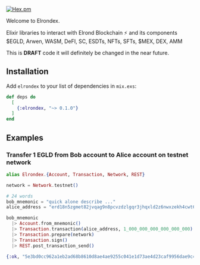 [![Hex.pm](https://img.shields.io/hexpm/v/elrondex.svg)](https://hex.pm/packages/elrondex)

Welcome to Elrondex. 

Elixir libraries to interact with Elrond Blockchain ⚡ and its components $EGLD, Arwen, WASM, DeFI, SC, ESDTs, NFTs, SFTs, $MEX, DEX, AMM

This is **DRAFT** code it will definitely be changed in the near future. 


## Installation

Add `elrondex` to your list of dependencies in `mix.exs`:

```elixir
def deps do
  [
    {:elrondex, "~> 0.1.0"}
  ]
end
```

## Examples

### Transfer 1 EGLD from Bob account to Alice account on testnet network

```elixir
alias Elrondex.{Account, Transaction, Network, REST}

network = Network.testnet()

# 24 words
bob_mnemonic = "quick alone describe ..."
alice_address = "erd18n5zgmet82jvqag9n8pcvzdzlgqr3jhqxld2z6nwxzekh4cwt6ps87zfmu"

bob_mnemonic 
  |> Account.from_mnemonic()
  |> Transaction.transaction(alice_address, 1_000_000_000_000_000_000)
  |> Transaction.prepare(network)
  |> Transaction.sign()
  |> REST.post_transaction_send()

{:ok, "5e3bd0cc962a1eb2ad68b8610d8ae4ae9255c041e1d73ae4d23caf9956dae9c4"}
```

<!--
**elrondex/elrondex** is a ✨ _special_ ✨ repository because its `README.md` (this file) appears on your GitHub profile.

Here are some ideas to get you started:

- 🔭 I’m currently working on ...
- 🌱 I’m currently learning ...
- 👯 I’m looking to collaborate on ...
- 🤔 I’m looking for help with ...
- 💬 Ask me about ...
- 📫 How to reach me: ...
- 😄 Pronouns: ...
- ⚡ Fun fact: ...
-->
